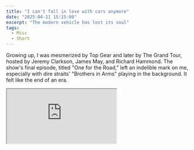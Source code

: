 ```yaml
---
title: "I can't fall in love with cars anymore"
date: "2025-04-11 15:15:00"
excerpt: "The modern vehicle has lost its soul"
tags:
  - Misc
  - Short
---
```


Growing up, I was mesmerized by Top Gear and later by The Grand Tour, hosted by
Jeremy Clarkson, James May, and Richard Hammond. The show's final episode,
titled "One for the Road," left an indelible mark on me, especially with dire
straits' "Brothers in Arms" playing in the background. It felt like the end of
an era.

<iframe
  allow="autoplay *; encrypted-media *;"
  height="150"
  className="w-full max-w-2xl overflow-hidden bg-transparent"
  sandbox="allow-forms allow-popups allow-same-origin allow-scripts allow-storage-access-by-user-activation allow-top-navigation-by-user-activation"
  src="https://embed.music.apple.com/it/album/brothers-in-arms-remastered-1996/1565391787?i=1565392081"
/>

Today, during a conversation with my friend Roberto, I realized that I might
not purchase another car if electric vehicles (EVs) become the sole option
available. Over the past 15 years, EVs have gained significant traction on
Italian roads, transforming the automotive landscape in Italy.

One notable shift is the decline of traditional car ownership. Instead,
short-term leasing and subscription models have become more prevalent. This
trend accelerated with the entry of Chinese EV manufacturers into the European
market, offering affordable and technologically advanced vehicles.
Consequently, consumers are increasingly drawn to convenience and flexibility
rather than long-term commitment.

From my perspective in computer science, this shift reminds me of the "Cattle
vs. Pets" model. In IT, "pets" are unique servers that require individual
attention, while "cattle" are standardized and easily replaceable. Similarly,
cars have transitioned from cherished possessions to interchangeable tools.

As someone who has always been passionate about cars, this change is
disheartening. The emotional connection and sense of identity that once came
with car ownership are fading. While modern vehicles are efficient and
environmentally friendly, they often lack the character and individuality that
made driving a thrilling experience.

The sense of loss for those who view cars as more than just transportation is
growing, and as a car enthusiast, I find it increasingly challenging to fall in
love with a modern car.

<YouTube id="dmyEe2Iw4dk?start=840"/>
